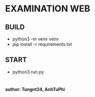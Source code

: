 # EXAMINATION WEB

## BUILD
 - python3 -m venv venv
 - pip install -r requirements.txt

## START
 - python3 run.py

# 
#### author: Tungnt24, AnhTuPhi
